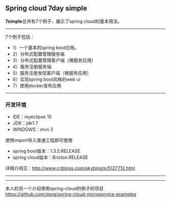 ## Spring cloud 7day simple

**7simple**总共有7个例子，展示了spring cloud的基本用法。

-------------------
7个例子包括：
* 1）一个基本的spring boot应用。
* 2）分布式配置管理服务端
* 3）分布式配置管理客户端（微服务应用）
* 4）服务注册服务端
* 5）服务注册发现客户端（微服务应用）
* 6）实现spring boot风格的web ui
* 7）使用docker发布应用

-------------------
### 开发环境
* IDE：myeclipse 10
* JDK：jdk1.7
* WINDOWS：mvn 3

使用import导入普通工程即可使用

* spring boot版本：1.3.5.RELEASE
* spring cloud版本：Brixton.RELEASE

详细介绍见：http://www.cnblogs.com/skyblog/p/5127712.html

-------------------
----------------
本人的另一个介绍使用spring-cloud的例子的项目
https://github.com/zpng/spring-cloud-microservice-examples
